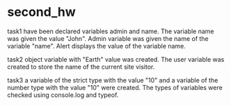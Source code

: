 # second_hw
task1
have been declared variables admin and name. The variable name was given the value "John". Admin variable was given the name of the variable "name". Alert displays the value of the variable name.


task2
object variable with "Earth" value was created. The user variable was created to store the name of the current site visitor.


task3
a variable of the strict type with the value "10" and a variable of the number type with the value "10" were created. The types of variables were checked using console.log and typeof.
